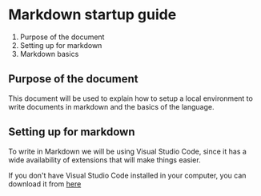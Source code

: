 # Markdown startup guide

1. Purpose of the document
2. Setting up for markdown
3. Markdown basics

## Purpose of the document
This document will be used to explain how to setup a local environment to write documents in markdown and the basics of the language.

## Setting up for markdown
To write in Markdown we will be using Visual Studio Code, since it has a wide availability of extensions that will make things easier.

If you don't have Visual Studio Code installed in your computer, you can download it from [here](https://code.visualstudio.com/)
